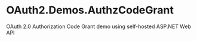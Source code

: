 OAuth2.Demos.AuthzCodeGrant
===========================

OAuth 2.0 Authorization Code Grant demo using self-hosted ASP.NET Web API